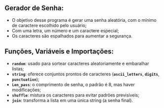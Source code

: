 ## Gerador de Senha:
  - O objetivo desse programa é gerar uma senha aleatória, com o mínimo de caractere escolhido pelo usuário;
  - Com uma letra, um número e um caractere especial;
  - Os caracteres são espalhados para aumentar a segurança.

## Funções, Variáveis e Importações:
  - **`random`**: usado para sortear caracteres aleatoriamente e embaralhar listas;
  - **`string`**: oferece conjuntos prontos de caracteres (**`ascii_letters`**, **`digits`**, **`punctuation`**);
  - **`Len_pass`**: o comprimento de senha, o padrão é 8, mas haver modificações;
  - **`shuffle`**: mistura os caracteres para evitar padrões previsíveis;
  - **`join`**: transforma a lista em uma única string (a senha final).

